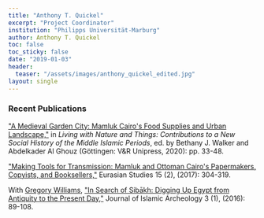 ```yaml
---
title: "Anthony T. Quickel"
excerpt: "Project Coordinator"
institution: "Philipps Universität-Marburg"
author: Anthony T. Quickel
toc: false
toc_sticky: false
date: "2019-01-03"
header:
  teaser: "/assets/images/anthony_quickel_edited.jpg"
layout: single
---
```


### Recent Publications

["A Medieval Garden City: Mamluk Cairo's Food Supplies and Urban Landscape,"](https://www.vandenhoeck-ruprecht-verlage.com/themen-entdecken/theologie-und-religion/islamwissenschaft/55252/living-with-nature-and-things) in *Living with Nature and Things: Contributions to a New Social History of the Middle Islamic Periods*, ed. by Bethany J. Walker and Abdelkader Al Ghouz (Göttingen: V&R Unipress, 2020): pp. 33-48.

<a href="http://booksandjournals.brillonline.com/content/journals/10.1163/24685623-12340040">"Making Tools for Transmission: Mamluk and Ottoman Cairo's Papermakers, Copyists, and Booksellers,"</a> Eurasian Studies 15 (2), (2017): 304-319.

With <a href="https://www.egylandscape.org/members/GregoryWilliams/">Gregory Williams</a>, <a href="https://journals.equinoxpub.com/index.php/JIA/article/view/31874">"In Search of Sibākh: Digging Up Egypt from Antiquity to the Present Day,"</a> Journal of Islamic Archeology 3 (1), (2016): 89-108.

